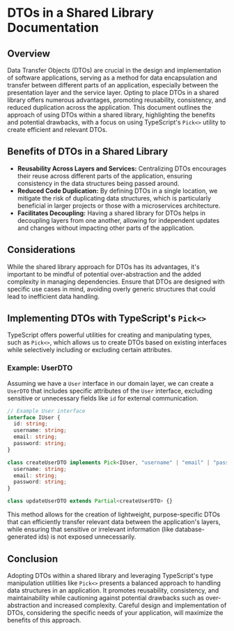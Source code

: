 # DTOs in a Shared Library Documentation

## Overview

Data Transfer Objects (DTOs) are crucial in the design and implementation of software applications, serving as a method for data encapsulation and transfer between different parts of an application, especially between the presentation layer and the service layer. Opting to place DTOs in a shared library offers numerous advantages, promoting reusability, consistency, and reduced duplication across the application. This document outlines the approach of using DTOs within a shared library, highlighting the benefits and potential drawbacks, with a focus on using TypeScript's `Pick<>` utility to create efficient and relevant DTOs.

## Benefits of DTOs in a Shared Library

- **Reusability Across Layers and Services:** Centralizing DTOs encourages their reuse across different parts of the application, ensuring consistency in the data structures being passed around.
- **Reduced Code Duplication:** By defining DTOs in a single location, we mitigate the risk of duplicating data structures, which is particularly beneficial in larger projects or those with a microservices architecture.
- **Facilitates Decoupling:** Having a shared library for DTOs helps in decoupling layers from one another, allowing for independent updates and changes without impacting other parts of the application.

## Considerations

While the shared library approach for DTOs has its advantages, it's important to be mindful of potential over-abstraction and the added complexity in managing dependencies. Ensure that DTOs are designed with specific use cases in mind, avoiding overly generic structures that could lead to inefficient data handling.

## Implementing DTOs with TypeScript's `Pick<>`

TypeScript offers powerful utilities for creating and manipulating types, such as `Pick<>`, which allows us to create DTOs based on existing interfaces while selectively including or excluding certain attributes.

### Example: UserDTO

Assuming we have a `User` interface in our domain layer, we can create a `UserDTO` that includes specific attributes of the `User` interface, excluding sensitive or unnecessary fields like `id` for external communication.

```typescript
// Example User interface
interface IUser {
  id: string;
  username: string;
  email: string;
  password: string;
}

class createUserDTO implements Pick<IUser, "username" | "email" | "password"> {
  username: string;
  email: string;
  password: string;
}

class updateUserDTO extends Partial<createUserDTO> {}
```

This method allows for the creation of lightweight, purpose-specific DTOs that can efficiently transfer relevant data between the application's layers, while ensuring that sensitive or irrelevant information (like database-generated ids) is not exposed unnecessarily.

## Conclusion

Adopting DTOs within a shared library and leveraging TypeScript's type manipulation utilities like `Pick<>` presents a balanced approach to handling data structures in an application. It promotes reusability, consistency, and maintainability while cautioning against potential drawbacks such as over-abstraction and increased complexity. Careful design and implementation of DTOs, considering the specific needs of your application, will maximize the benefits of this approach.
